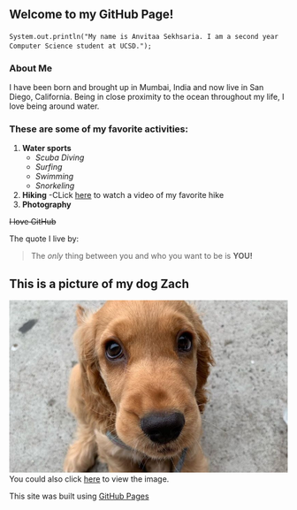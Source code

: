 ## Welcome to my GitHub Page!

`System.out.println("My name is Anvitaa Sekhsaria. I am a second year Computer Science student at UCSD.");`

### About Me
I have been born and brought up in Mumbai, India and now live in San Diego, California. Being in close
proximity to the ocean throughout my life, I love being around water.


### These are some of my favorite activities:

1. **Water sports**
   - _Scuba Diving_
   - _Surfing_
   - _Swimming_
   - _Snorkeling_
2. **Hiking**
   -CLick [here](https://www.youtube.com/watch?v=sWlCgM1GYJY) to watch a video of my favorite hike
3. **Photography**

~~I love GitHub~~

The quote I live by:
>The _only_ thing between you and who you want to be is **YOU!**

## This is a picture of my dog Zach
![Image](english-cocker-spaniel-featured-image.jpg)
You could also click [here](english-cocker-spaniel-featured-image.jpg) to view the image.

This site was built using [GitHub Pages](https://pages.github.com/)
